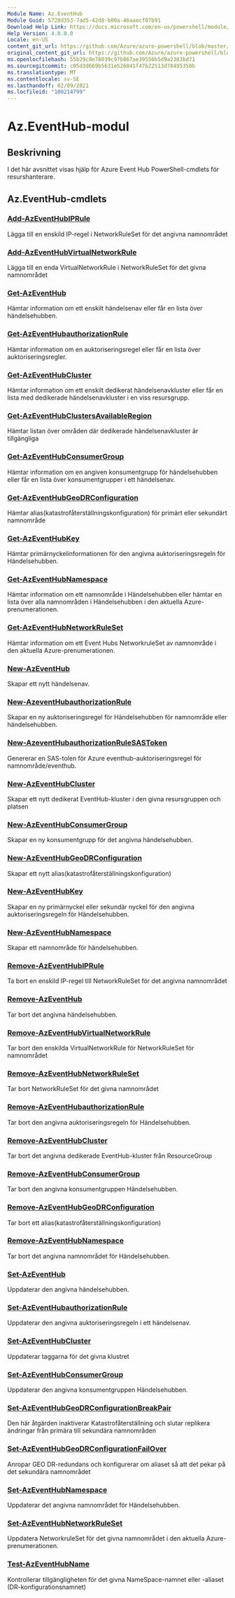 ```yaml
---
Module Name: Az.EventHub
Module Guid: 5728d353-7ad5-42d8-b00a-46aaecf07b91
Download Help Link: https://docs.microsoft.com/en-us/powershell/module/az.eventhub
Help Version: 4.0.0.0
Locale: en-US
content_git_url: https://github.com/Azure/azure-powershell/blob/master/src/EventHub/EventHub/help/Az.EventHub.md
original_content_git_url: https://github.com/Azure/azure-powershell/blob/master/src/EventHub/EventHub/help/Az.EventHub.md
ms.openlocfilehash: 55b29c8e78039c97b867ae39556b5d9a2383bd71
ms.sourcegitcommit: c05d3d669b5631e526841f47b22513d78495350b
ms.translationtype: MT
ms.contentlocale: sv-SE
ms.lasthandoff: 02/09/2021
ms.locfileid: "100214799"
---
```

# Az.EventHub-modul
## Beskrivning
I det här avsnittet visas hjälp för Azure Event Hub PowerShell-cmdlets för resurshanterare.

## Az.EventHub-cmdlets
### [Add-AzEventHubIPRule](Add-AzEventHubIPRule.md)
Lägga till en enskild IP-regel i NetworkRuleSet för det angivna namnområdet

### [Add-AzEventHubVirtualNetworkRule](Add-AzEventHubVirtualNetworkRule.md)
Lägga till en enda VirtualNetworkRule i NetworkRuleSet för det givna namnområdet

### [Get-AzEventHub](Get-AzEventHub.md)
Hämtar information om ett enskilt händelsenav eller får en lista över händelsehubben.

### [Get-AzEventHubauthorizationRule](Get-AzEventHubAuthorizationRule.md)
Hämtar information om en auktoriseringsregel eller får en lista över auktoriseringsregler.

### [Get-AzEventHubCluster](Get-AzEventHubCluster.md)
Hämtar information om ett enskilt dedikerat händelsenavkluster eller får en lista med dedikerade händelsenavkluster i en viss resursgrupp.

### [Get-AzEventHubClustersAvailableRegion](Get-AzEventHubClustersAvailableRegion.md)
Hämtar listan över områden där dedikerade händelsenavkluster är tillgängliga

### [Get-AzEventHubConsumerGroup](Get-AzEventHubConsumerGroup.md)
Hämtar information om en angiven konsumentgrupp för händelsehubben eller får en lista över konsumentgrupper i ett händelsenav.

### [Get-AzEventHubGeoDRConfiguration](Get-AzEventHubGeoDRConfiguration.md)
Hämtar alias(katastrofåterställningskonfiguration) för primärt eller sekundärt namnområde

### [Get-AzEventHubKey](Get-AzEventHubKey.md)
Hämtar primärnyckelinformationen för den angivna auktoriseringsregeln för Händelsehubben.

### [Get-AzEventHubNamespace](Get-AzEventHubNamespace.md)
Hämtar information om ett namnområde i Händelsehubben eller hämtar en lista över alla namnområden i Händelsehubben i den aktuella Azure-prenumerationen.

### [Get-AzEventHubNetworkRuleSet](Get-AzEventHubNetworkRuleSet.md)
Hämtar information om ett Event Hubs NetworkruleSet av namnområde i den aktuella Azure-prenumerationen.

### [New-AzEventHub](New-AzEventHub.md)
Skapar ett nytt händelsenav.

### [New-AzeventHubauthorizationRule](New-AzEventHubAuthorizationRule.md)
Skapar en ny auktoriseringsregel för Händelsehubben för namnområde eller händelsehubben.

### [New-AzeventHubauthorizationRuleSASToken](New-AzEventHubAuthorizationRuleSASToken.md)
Genererar en SAS-tolen för Azure eventhub-auktoriseringsregel för namnområde/eventhub.

### [New-AzEventHubCluster](New-AzEventHubCluster.md)
Skapar ett nytt dedikerat EventHub-kluster i den givna resursgruppen och platsen

### [New-AzEventHubConsumerGroup](New-AzEventHubConsumerGroup.md)
Skapar en ny konsumentgrupp för det angivna händelsehubben.

### [New-AzEventHubGeoDRConfiguration](New-AzEventHubGeoDRConfiguration.md)
Skapar ett nytt alias(katastrofåterställningskonfiguration)

### [New-AzEventHubKey](New-AzEventHubKey.md)
Skapar en ny primärnyckel eller sekundär nyckel för den angivna auktoriseringsregeln för Händelsehubben.

### [New-AzEventHubNamespace](New-AzEventHubNamespace.md)
Skapar ett namnområde för händelsehubben.

### [Remove-AzEventHubIPRule](Remove-AzEventHubIPRule.md)
Ta bort en enskild IP-regel till NetworkRuleSet för det angivna namnområdet

### [Remove-AzEventHub](Remove-AzEventHub.md)
Tar bort det angivna händelsehubben.

### [Remove-AzEventHubVirtualNetworkRule](Remove-AzEventHubVirtualNetworkRule.md)
Tar bort den enskilda VirtualNetworkRule för NetworkRuleSet för namnområdet

### [Remove-AzEventHubNetworkRuleSet](Remove-AzEventHubNetworkRuleSet.md)
Tar bort NetworkRuleSet för det givna namnområdet

### [Remove-AzEventHubauthorizationRule](Remove-AzEventHubAuthorizationRule.md)
Tar bort den angivna auktoriseringsregeln för Händelsehubben.

### [Remove-AzEventHubCluster](Remove-AzEventHubCluster.md)
Tar bort det angivna dedikerade EventHub-kluster från ResourceGroup

### [Remove-AzEventHubConsumerGroup](Remove-AzEventHubConsumerGroup.md)
Tar bort den angivna konsumentgruppen Händelsehubben.

### [Remove-AzEventHubGeoDRConfiguration](Remove-AzEventHubGeoDRConfiguration.md)
Tar bort ett alias(katastrofåterställningskonfiguration)

### [Remove-AzEventHubNamespace](Remove-AzEventHubNamespace.md)
Tar bort det angivna namnområdet för Händelsehubben.

### [Set-AzEventHub](Set-AzEventHub.md)
Uppdaterar den angivna händelsehubben.

### [Set-AzEventHubauthorizationRule](Set-AzEventHubAuthorizationRule.md)
Uppdaterar den angivna auktoriseringsregeln i ett händelsenav.

### [Set-AzEventHubCluster](Set-AzEventHubCluster.md)
Uppdaterar taggarna för det givna klustret

### [Set-AzEventHubConsumerGroup](Set-AzEventHubConsumerGroup.md)
Uppdaterar den angivna konsumentgruppen Händelsehubben.

### [Set-AzEventHubGeoDRConfigurationBreakPair](Set-AzEventHubGeoDRConfigurationBreakPair.md)
Den här åtgärden inaktiverar Katastrofåterställning och slutar replikera ändringar från primära till sekundära namnområden

### [Set-AzEventHubGeoDRConfigurationFailOver](Set-AzEventHubGeoDRConfigurationFailOver.md)
Anropar GEO DR-redundans och konfigurerar om aliaset så att det pekar på det sekundära namnområdet

### [Set-AzEventHubNamespace](Set-AzEventHubNamespace.md)
Uppdaterar det angivna namnområdet för Händelsehubben.

### [Set-AzEventHubNetworkRuleSet](Set-AzEventHubNetworkRuleSet.md)
Uppdatera NetworkruleSet för det givna namnområdet i den aktuella Azure-prenumerationen.

### [Test-AzEventHubName](Test-AzEventHubName.md)
Kontrollerar tillgängligheten för det givna NameSpace-namnet eller -aliaset (DR-konfigurationsnamnet)

